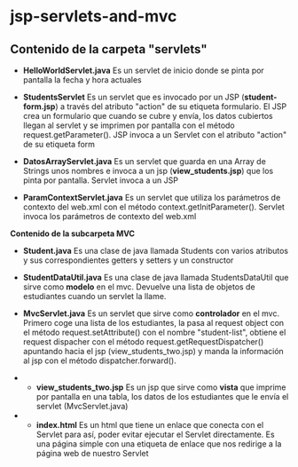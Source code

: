 # jsp-servlets-and-mvc

## Contenido de la carpeta "servlets"
- **HelloWorldServlet.java**
Es un servlet de inicio donde se pinta por pantalla la fecha y hora actuales

- **StudentsServlet**
Es un servlet que es invocado por un JSP (**student-form.jsp**) a través del atributo "action" de su etiqueta formulario. El JSP crea un formulario que cuando se cubre y envía, los datos cubiertos llegan al servlet y se imprimen por pantalla con el método request.getParameter(). JSP invoca a un Servlet con el atributo "action" de su etiqueta form

- **DatosArrayServlet.java**
Es un servlet que guarda en una Array de Strings unos nombres e invoca a un jsp (**view_students.jsp**) que los pinta por pantalla. Servlet invoca a un JSP

- **ParamContextServlet.java**
Es un servlet que utiliza los parámetros de contexto del web.xml con el método context.getInitParameter(). Servlet invoca los parámetros de contexto del web.xml

**Contenido de la subcarpeta MVC**
- **Student.java**
Es una clase de java llamada Students con varios atributos y sus correspondientes getters y setters y un constructor

- **StudentDataUtil.java**
Es una clase de java llamada StudentsDataUtil que sirve como **modelo** en el mvc. Devuelve una lista de objetos de estudiantes cuando un servlet la llame.

- **MvcServlet.java**
Es un servlet que sirve como **controlador** en el mvc. Primero coge una lista de los estudiantes, la pasa al request object con el método request.setAttribute() con el nombre "student-list", obtiene el request dispacher con el método request.getRequestDispatcher() apuntando hacia el jsp (view_students_two.jsp) y manda la información al jsp con el método dispatcher.forward().

- - **view_students_two.jsp**
Es un jsp que sirve como **vista** que imprime por pantalla en una tabla, los datos de los estudiantes que le envía el servlet (MvcServlet.java)

- - **index.html**
Es un html que tiene un enlace que conecta con el Servlet para así, poder evitar ejecutar el Servlet directamente. Es una página simple con una etiqueta de enlace que nos redirige a la página web de nuestro Servlet
